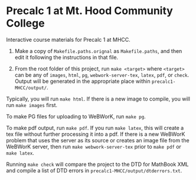 # Precalc 1 at Mt. Hood Community College

Interactive course materials for Precalc 1 at MHCC. 

1. Make a copy of `Makefile.paths.orignal` as `Makefile.paths`,
and then edit it following the instructions in that file.

2. From the root folder of this project, run `make <target>`
where `<target>` can be any of `images`, `html`, `pg`, `webwork-server-tex`, `latex`, `pdf`, or `check`.
Output will be generated in the appropriate place within `precalc1-MHCC/output/`.

Typically, you will run `make html`. If there is a new image to compile, you will run `make images` first.

To make PG files for uploading to WeBWorK, run `make pg`.

To make pdf output, run `make pdf`. If you run `make latex`, this will create a tex file without further processing it into a pdf.
If there is a new WeBWorK problem that uses the server as its source or creates an image file from the WeBWorK server, then run 
`make webwork-server-tex` prior to `make pdf` or `make latex`.

Running `make check` will compare the project to the DTD for MathBook XML and compile a list of DTD errors in `precalc1-MHCC/output/dtderrors.txt`.

